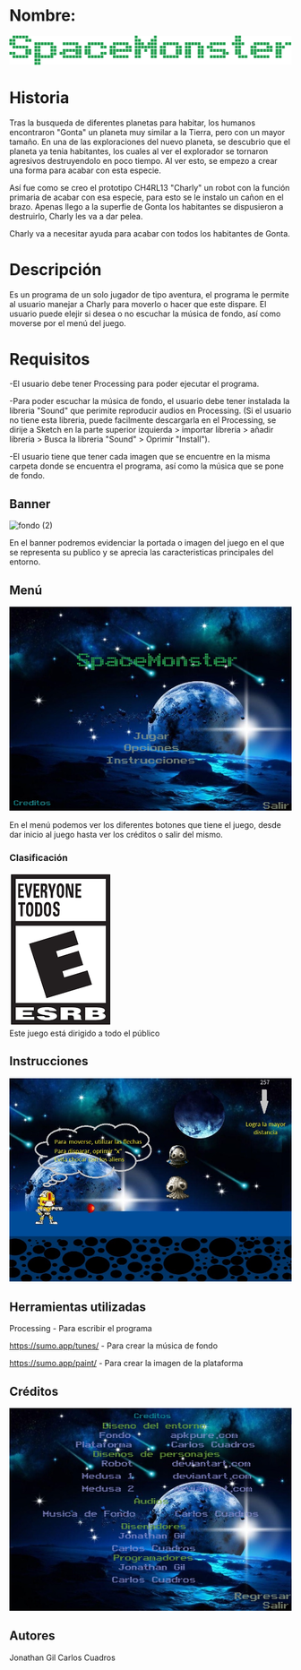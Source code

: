 # Nombre:

![Titulo](titulo.png)

# Historia

Tras la busqueda de diferentes planetas para habitar, los humanos encontraron "Gonta" un planeta muy similar a la Tierra, pero con un mayor tamaño. En una de las exploraciones del nuevo planeta, se descubrio que el planeta ya tenia habitantes, los cuales al ver el explorador se tornaron agresivos destruyendolo en poco tiempo. Al ver esto, se empezo a crear una forma para acabar con esta especie.

Así fue como se creo el prototipo CH4RL13 "Charly" un robot con la función primaria de acabar con esa especie, para esto se le instalo un cañon en el brazo. Apenas llego a la superfie de Gonta los habitantes se dispusieron a destruirlo, Charly les va a dar pelea.

Charly va a necesitar ayuda para acabar con todos los habitantes de Gonta.

# Descripción

Es un programa de un solo jugador de tipo aventura, el programa le permite al usuario manejar a Charly para moverlo o hacer que este dispare. El usuario puede elejir si desea o no escuchar la música de fondo, así como moverse por el menú del juego.

# Requisitos

-El usuario debe tener Processing para poder ejecutar el programa.

-Para poder escuchar la música de fondo, el usuario debe tener instalada la libreria "Sound" que perimite reproducir audios en Processing. (Si el usuario no tiene esta libreria, puede facilmente descargarla en el Processing, se dirije a Sketch en la parte superior izquierda > importar libreria > añadir libreria > Busca la libreria "Sound" > Oprimir "Install").

-El usuario tiene que tener cada imagen que se encuentre en la misma carpeta donde se encuentra el programa, así como la música que se pone de fondo.


## Banner

![fondo (2)](https://user-images.githubusercontent.com/89647221/137793694-4e84257f-f77c-4b1e-837d-2b55a7f21bcc.png)
 
 En el banner podremos evidenciar la portada o imagen del juego en el que se representa su publico y se aprecia las caracteristicas principales del entorno.

## Menú

![Inicio](inicio.jpg)

En el menú podemos ver los diferentes botones que tiene el juego, desde dar inicio al juego hasta ver los créditos o salir del mismo.

### Clasificación

![Clasificación](clasificacion.png)   
Este juego está dirigido a todo el público

## Instrucciones

![Instrucciones](reglas.jpg)

## Herramientas utilizadas

Processing - Para escribir el programa

https://sumo.app/tunes/ - Para crear la música de fondo

https://sumo.app/paint/ - Para crear la imagen de la plataforma

## Créditos

![Créditos](creditos.jpg)

## Autores

Jonathan Gil
Carlos Cuadros





